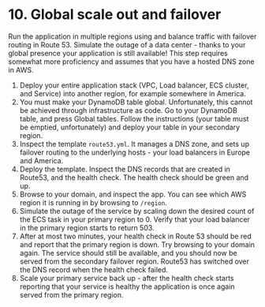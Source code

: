 # 10. Global scale out and failover

Run the application in multiple regions using and balance traffic with failover routing in Route 53. Simulate the outage of a data center - thanks to your global presence your application is still available!
This step requires somewhat more proficiency and assumes that you have a hosted DNS zone in AWS.

1. Deploy your entire application stack (VPC, Load balancer, ECS cluster, and Service) into another region, for example somewhere in America.
2. You must make your DynamoDB table global. Unfortunately, this cannot be achieved through infrastructure as code. Go to your DynamoDB table, and press Global tables. Follow the instructions (your table must be emptied, unfortunately) and deploy your table in your secondary region.
2. Inspect the template `route53.yml`. It manages a DNS zone, and sets up failover routing to the underlying hosts - your load balancers in Europe and America.
3. Deploy the template. Inspect the DNS records that are created in Route53, and the health check. The health check should be green and up.
4. Browse to your domain, and inspect the app. You can see which AWS region it is running in by browsing to `/region`.
5. Simulate the outage of the service by scaling down the desired count of the ECS task in your primary region to 0. Verify that your load balancer in the primary region starts to return 503.
6. After at most two minutes, your health check in Route 53 should be red and report that the primary region is down. Try browsing to your domain again. The service should still be available, and you should now be served from the secondary failover region. Route53 has switched over the DNS record when the health check failed.
7. Scale your primary service back up - after the health check starts reporting that your service is healthy the application is once again served from the primary region.

